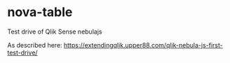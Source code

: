 # nova-table
Test drive of Qlik Sense nebulajs

As described here:
https://extendingqlik.upper88.com/qlik-nebula-js-first-test-drive/